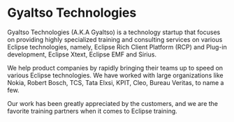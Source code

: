 # Gyaltso Technologies

Gyaltso Technologies (A.K.A Gyaltso) is a technology startup that focuses on providing highly specialized training and consulting services on various Eclipse technologies, namely, Eclipse Rich Client Platform (RCP) and Plug-in development, Eclipse Xtext, Eclipse EMF and Sirius.

We help product companies by rapidly bringing their teams up to speed on various Eclipse technologies. We have worked with large organizations like Nokia, Robert Bosch, TCS, Tata Elxsi, KPIT, Cleo, Bureau Veritas, to name a few.

Our work has been greatly appreciated by the customers, and we are the favorite training partners when it comes to Eclipse training.

